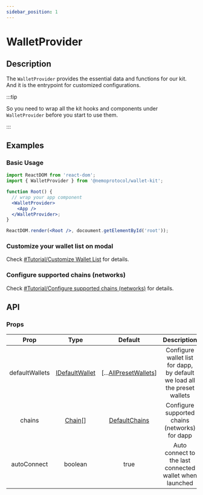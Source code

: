 ```yaml
---
sidebar_position: 1
---
```


# WalletProvider

## Description

The `WalletProvider` provides the essential data and functions for our kit. And it is the entrypoint for customized configurations.

:::tip

So you need to wrap all the kit hooks and components under `WalletProvider` before you start to use them.

:::

## Examples

### Basic Usage

```jsx
import ReactDOM from 'react-dom';
import { WalletProvider } from '@nemoprotocol/wallet-kit';

function Root() {
  // wrap your app component
  <WalletProvider>
    <App />
  </WalletProvider>;
}

ReactDOM.render(<Root />, docoument.getElementById('root'));
```

### Customize your wallet list on modal

Check [#Tutorial/Customize Wallet List](/docs/tutorial/customize-wallet-list) for details.

### Configure supported chains (networks)

Check [#Tutorial/Configure supported chains (networks)](/docs/tutorial/configure-chain) for details.

## API

### Props

|Prop|Type|Default|Description|
|:-:|:-:|:-:|:-:|
|defaultWallets|[IDefaultWallet](/docs/Types#idefaultwallet)|[...[AllPresetWallets](../CanIUse#preset-wallets)]|Configure wallet list for dapp, by default we load all the preset wallets|
|chains|[Chain](/docs/Types#Chain)[]|[DefaultChains](/docs/Types#Chain)|Configure supported chains (networks) for dapp|
|autoConnect|boolean|true|Auto connect to the last connected wallet when launched|
